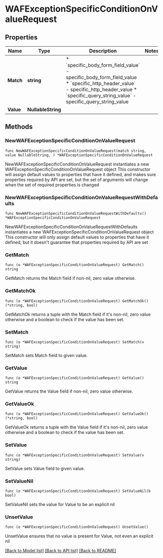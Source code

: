 # WAFExceptionSpecificConditionOnValueRequest

## Properties

Name | Type | Description | Notes
------------ | ------------- | ------------- | -------------
**Match** | **string** | * &#x60;specific_body_form_field_value&#x60; - specific_body_form_field_value * &#x60;specific_http_header_value&#x60; - specific_http_header_value * &#x60;specific_query_string_value&#x60; - specific_query_string_value | 
**Value** | **NullableString** |  | 

## Methods

### NewWAFExceptionSpecificConditionOnValueRequest

`func NewWAFExceptionSpecificConditionOnValueRequest(match string, value NullableString, ) *WAFExceptionSpecificConditionOnValueRequest`

NewWAFExceptionSpecificConditionOnValueRequest instantiates a new WAFExceptionSpecificConditionOnValueRequest object
This constructor will assign default values to properties that have it defined,
and makes sure properties required by API are set, but the set of arguments
will change when the set of required properties is changed

### NewWAFExceptionSpecificConditionOnValueRequestWithDefaults

`func NewWAFExceptionSpecificConditionOnValueRequestWithDefaults() *WAFExceptionSpecificConditionOnValueRequest`

NewWAFExceptionSpecificConditionOnValueRequestWithDefaults instantiates a new WAFExceptionSpecificConditionOnValueRequest object
This constructor will only assign default values to properties that have it defined,
but it doesn't guarantee that properties required by API are set

### GetMatch

`func (o *WAFExceptionSpecificConditionOnValueRequest) GetMatch() string`

GetMatch returns the Match field if non-nil, zero value otherwise.

### GetMatchOk

`func (o *WAFExceptionSpecificConditionOnValueRequest) GetMatchOk() (*string, bool)`

GetMatchOk returns a tuple with the Match field if it's non-nil, zero value otherwise
and a boolean to check if the value has been set.

### SetMatch

`func (o *WAFExceptionSpecificConditionOnValueRequest) SetMatch(v string)`

SetMatch sets Match field to given value.


### GetValue

`func (o *WAFExceptionSpecificConditionOnValueRequest) GetValue() string`

GetValue returns the Value field if non-nil, zero value otherwise.

### GetValueOk

`func (o *WAFExceptionSpecificConditionOnValueRequest) GetValueOk() (*string, bool)`

GetValueOk returns a tuple with the Value field if it's non-nil, zero value otherwise
and a boolean to check if the value has been set.

### SetValue

`func (o *WAFExceptionSpecificConditionOnValueRequest) SetValue(v string)`

SetValue sets Value field to given value.


### SetValueNil

`func (o *WAFExceptionSpecificConditionOnValueRequest) SetValueNil(b bool)`

 SetValueNil sets the value for Value to be an explicit nil

### UnsetValue
`func (o *WAFExceptionSpecificConditionOnValueRequest) UnsetValue()`

UnsetValue ensures that no value is present for Value, not even an explicit nil

[[Back to Model list]](../README.md#documentation-for-models) [[Back to API list]](../README.md#documentation-for-api-endpoints) [[Back to README]](../README.md)


